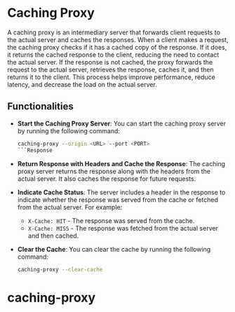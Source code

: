 # Caching Proxy

A caching proxy is an intermediary server that forwards client requests to the actual server and caches the responses. When a client makes a request, the caching proxy checks if it has a cached copy of the response. If it does, it returns the cached response to the client, reducing the need to contact the actual server. If the response is not cached, the proxy forwards the request to the actual server, retrieves the response, caches it, and then returns it to the client. This process helps improve performance, reduce latency, and decrease the load on the actual server.

## Functionalities

- **Start the Caching Proxy Server**: You can start the caching proxy server by running the following command:
    ```sh
    caching-proxy --origin <URL> --port <PORT>
    ```Response

- **Return Response with Headers and Cache the Response**: The caching proxy server returns the response along with the headers from the actual server. It also caches the response for future requests.

- **Indicate Cache Status**: The server includes a header in the response to indicate whether the response was served from the cache or fetched from the actual server. For example:
    - `X-Cache: HIT` - The response was served from the cache.
    - `X-Cache: MISS` - The response was fetched from the actual server and then cached.

- **Clear the Cache**: You can clear the cache by running the following command:
    ```sh
    caching-proxy --clear-cache
    ```
# caching-proxy